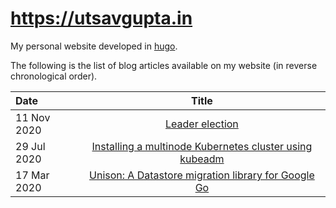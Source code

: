 # https://utsavgupta.in

My personal website developed in [hugo](https://gohugo.io).

The following is the list of blog articles available on my website (in reverse chronological order).

| Date           | Title                                                                                                                                       |
| :------------- | :-----------------------------------------------------------------------------------------------------------------------------------------: |
| 11 Nov 2020    | [Leader election](https://www.utsavgupta.in/blog/leader-election/)                                                                          |
| 29 Jul 2020    | [Installing a multinode Kubernetes cluster using kubeadm](https://www.utsavgupta.in/blog/installing-multinode-kubernetes-cluster-kubeadm/)  |
| 17 Mar 2020    | [Unison: A Datastore migration library for Google Go](https://www.utsavgupta.in/blog/unison-datastore-migration-go/)                        |



